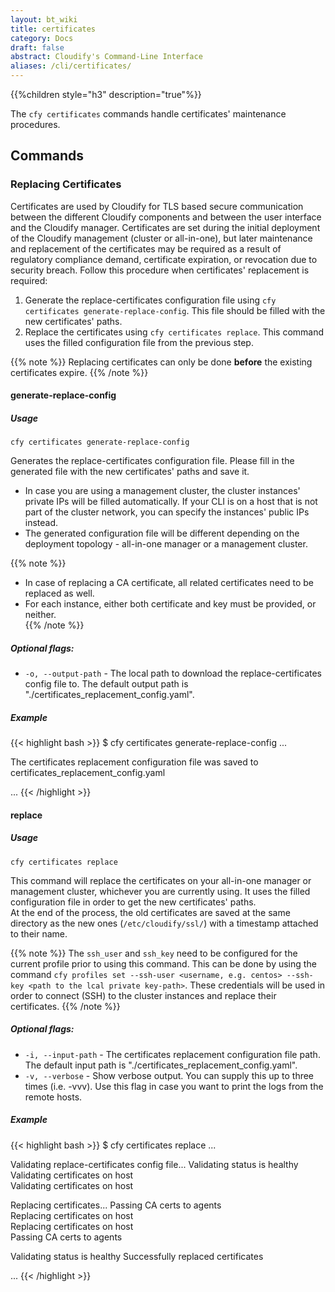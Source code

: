 ```yaml
---
layout: bt_wiki
title: certificates
category: Docs
draft: false
abstract: Cloudify's Command-Line Interface
aliases: /cli/certificates/
---
```


{{%children style="h3" description="true"%}}

The `cfy certificates` commands handle certificates' maintenance procedures. 

## Commands

### Replacing Certificates
Certificates are used by Cloudify for TLS based secure communication between the different Cloudify components and between the user interface and the Cloudify manager.
Certificates are set during the initial deployment of the Cloudify management (cluster or all-in-one), 
but later maintenance and replacement of the certificates may be required as a result of regulatory compliance demand, certificate expiration, or revocation due to security breach.
Follow this procedure when certificates' replacement is required:

1. Generate the replace-certificates configuration file using `cfy certificates generate-replace-config`. 
This file should be filled with the new certificates' paths.
2. Replace the certificates using `cfy certificates replace`. This command uses the filled configuration file from the previous step.

{{% note %}}
Replacing certificates can only be done **before** the existing certificates expire.
{{% /note %}}


#### generate-replace-config

##### Usage

`cfy certificates generate-replace-config`

Generates the replace-certificates configuration file. Please fill in the generated file with the new 
certificates' paths and save it.
 
* In case you are using a management cluster, the cluster instances' private IPs will be filled automatically.
If your CLI is on a host that is not part of the cluster network, you can specify the instances' public IPs instead.
* The generated configuration file will be different depending on the deployment topology - 
all-in-one manager or a management cluster. 

{{% note %}}
* In case of replacing a CA certificate, all related certificates need to be replaced as well.
* For each instance, either both certificate and key must be provided, or neither.  
{{% /note %}}

##### Optional flags:

* `-o, --output-path` - The local path to download the replace-certificates config file to.
The default output path is "./certificates_replacement_config.yaml".

##### Example

{{< highlight  bash  >}}
$ cfy certificates generate-replace-config
...

The certificates replacement configuration file was saved to certificates_replacement_config.yaml

...
{{< /highlight >}}

#### replace

##### Usage
`cfy certificates replace`

This command will replace the certificates on your all-in-one manager or management cluster, 
whichever you are currently using. It uses the filled configuration file in order to get the new 
certificates' paths.  
At the end of the process, the old certificates are saved at the same directory as the new ones 
(`/etc/cloudify/ssl/`) with a timestamp attached to their name.    

{{% note %}}
The `ssh_user` and `ssh_key` need to be configured for the current profile 
prior to using this command. This can be done by using the command 
`cfy profiles set --ssh-user <username, e.g. centos> --ssh-key <path to the lcal private key-path>`.
These credentials will be used in order to connect (SSH) to the cluster instances and replace their certificates. 
{{% /note %}}


##### Optional flags:
* `-i, --input-path` - The certificates replacement configuration file path.
The default input path is "./certificates_replacement_config.yaml".
* `-v, --verbose` - Show verbose output. You can supply this up to three times (i.e. -vvv). 
Use this flag in case you want to print the logs from the remote hosts.

##### Example

{{< highlight  bash  >}}
$ cfy certificates replace
...

Validating replace-certificates config file... 
Validating status is healthy 
Validating certificates on host <host-ip>  
Validating certificates on host <host-ip>  

Replacing certificates...
Passing CA certs to agents    
Replacing certificates on host <host-ip>  
Replacing certificates on host <host-ip>  
Passing CA certs to agents

Validating status is healthy
Successfully replaced certificates  

...
{{< /highlight >}}

